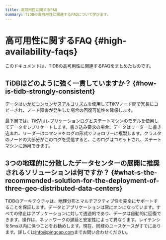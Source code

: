 ```yaml
---
title: 高可用性に関するFAQ
summary: TiDBの高可用性に関連するFAQについて学びます。
---
```


# 高可用性に関するFAQ {#high-availability-faqs}

このドキュメントは、TiDBの高可用性に関連するFAQをまとめたものです。

## TiDBはどのように強く一貫していますか？ {#how-is-tidb-strongly-consistent}

データは[いかだコンセンサスアルゴリズム](https://raft.github.io/)を使用してTiKVノード間で冗長にコピーされ、ノード障害が発生した場合の回復可能性を確保します。

最下層では、TiKVはレプリケーションログとステートマシンのモデルを使用してデータをレプリケートします。書き込み要求の場合、データはリーダーに書き込まれ、リーダーはコマンドをログの形式でフォロワーに複製します。クラスタのノードの大部分がこのログを受信すると、このログはコミットされ、ステートマシンに適用できます。

## 3つの地理的に分散したデータセンターの展開に推奨されるソリューションは何ですか？ {#what-s-the-recommended-solution-for-the-deployment-of-three-geo-distributed-data-centers}

TiDBのアーキテクチャは、地理分布とマルチアクティブ性を完全にサポートすることを保証します。データとアプリケーションは常にオンになっています。すべての停止はアプリケーションに対して透過的であり、データは自動的に回復できます。操作は、ネットワークの遅延と安定性によって異なります。レイテンシを5ms以内に保つことをお勧めします。現在、同様のユースケースがすでにあります。詳しくは[info@pingcap.com](mailto:info@pingcap.com)までお問い合わせください。
